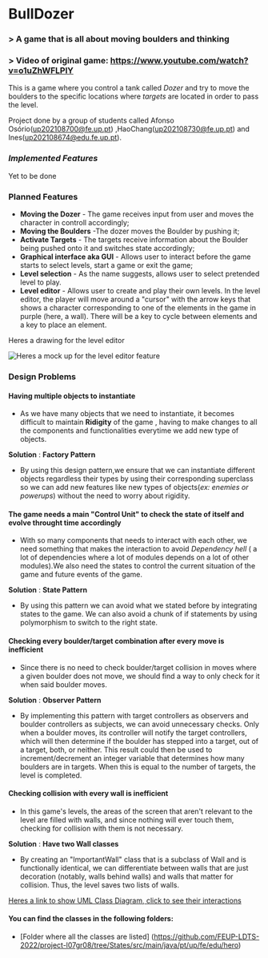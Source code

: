 # BullDozer
### > A game that is all about moving boulders and thinking
### > Video of original game: https://www.youtube.com/watch?v=o1uZhWFLPlY

This is a game where you control a tank called _Dozer_ and try to move the boulders to the specific locations where _targets_ are located in order to pass the level.

Project done by a group of students called Afonso Osório(up202108700@fe.up.pt) ,HaoChang(up202108730@fe.up.pt) and Ines(up202108674@edu.fe.up.pt).

### _Implemented Features_
Yet to be done

### Planned Features
- **Moving the Dozer** - The game receives input from user and moves the character in controll accordingly;
- **Moving the Boulders** -The dozer moves the Boulder by pushing it;
- **Activate Targets** - The targets receive information about the Boulder being pushed onto it and switches state accordingly;
- **Graphical interface aka GUI** - Allows user to interact before the game starts to select levels, start a game or exit the game;
- **Level selection** - As the name suggests, allows user to select pretended level to play.
- **Level editor** - Allows user to create and play their own levels. In the level editor, the player will move around a "cursor" with the arrow keys that shows a character corresponding to one of the elements in the game in purple (here, a wall). There will be a key to cycle between elements and a key to place an element.

Heres a drawing for the level editor

![Heres a mock up for the level editor feature](https://cdn.discordapp.com/attachments/1030861260406935632/1045265120147820544/image.png)

### Design Problems

#### **Having multiple objects to instantiate**

- As we have many objects that we need to instantiate, it becomes difficult to maintain **Ridigity** of the game , having to make changes to all the components and functionalities everytime we add new type of objects.

**Solution** : **Factory Pattern**

- By using this design pattern,we ensure that we can instantiate different objects regardless their types by using their corresponding superclass so we can add new features like new types of objects(_ex: enemies or powerups_) without the need to worry about rigidity.

#### **The game needs a main "Control Unit" to check the state of itself and evolve throught time accordingly** 

- With so many components that needs to interact with each other, we need something that makes the interaction to avoid _Dependency hell_ ( a lot of dependencies where a lot of modules depends on a lot of other modules).We also need the states to control the current situation of the game and future events of the game.

**Solution** : **State Pattern**

- By using this pattern we can avoid what we stated before by integrating states to the game. We can also avoid a chunk of if statements by using polymorphism to switch to the right state.

#### **Checking every boulder/target combination after every move is inefficient**

- Since there is no need to check boulder/target collision in moves where a given boulder does not move, we should find a way to only check for it when said boulder moves.

**Solution** : **Observer Pattern**

- By implementing this pattern with target controllers as observers and boulder controllers as subjects, we can avoid unnecessary checks. Only when a boulder moves, its controller will notify the target controllers, which will then determine if the boulder has stepped into a target, out of a target, both, or neither. This result could then be used to increment/decrement an integer variable that determines how many boulders are in targets. When this is equal to the number of targets, the level is completed.

#### **Checking collision with every wall is inefficient**

- In this game's levels, the areas of the screen that aren't relevant to the level are filled with walls, and since nothing will ever touch them, checking for collision with them is not necessary.

**Solution** : **Have two Wall classes**

- By creating an "ImportantWall" class that is a subclass of Wall and is functionally identical, we can differentiate between walls that are just decoration (notably, walls behind walls) and walls that matter for collision. Thus, the level saves two lists of walls.

[Heres a link to show UML Class Diagram, click to see their interactions](https://viewer.diagrams.net/?tags=%7B%7D&highlight=0000ff&edit=_blank&layers=1&nav=1&title=Diagrama_sem_nome211.drawio#R7V1rV9u41v41rMW8a4Vl%2BZp8JNBSpu2UOVA6nS9dJjHgjhOnjkOgv%2F6VfIsjbceXSHJa1HVOp3ESYfw82tr3fWSczZ4vInfx%2BDGcesGRrk2fj4zzIx3%2FsTT8H3LlJb2CHM1KrzxE%2FjS7trlw7f%2F0sovZFx9W%2FtRbpteyS3EYBrG%2FWG59exLO594k3rrmRlG43v7ufRhs%2F9SF%2B%2BAxF64nbsBe%2FeJP48f06lB3Ntffef7DY%2F6TkT1K35m5%2BYezH718dKfhunTJeHNknEVhGKf%2Fmj2feQF5evlz%2BXL58iX48J998effyx%2Fu5%2FH7m79uB%2Blib9t8pfgVIm8ed146%2FGCim5uL%2BcWZM7m4Xdlj3%2FgxQNljeHKDVfbAxuEqmHpR9jvHL%2FmDXK79WeDO8avxfTiPr7N3EH49efSD6Qf3JVyR21vG7uS%2F%2FNX4MYz8n%2FjzbpB9GL8dxRlPdJus5gfBWRiEEb4wD5MfsPnSNVkMv6Hhq5G3xF%2B7yh8Doi59dJ%2B3PvjBXcbZhUkYBO5i6d8Vtzxzowd%2FPg7jOJxlH2r4lDM0nrwo9p5LHMue%2BoUXzrw4esEfyd41nIxA2RZyhtnr9YaPKP%2FMY4mLdnbNzbbAQ7H0Bmb8jwzpFqjnm6KE%2BlW49GM%2FnLeB3Q38hzn%2B9wQ%2FMEwYY0yeiY%2B33mn2Rhwu9mbHb0UF296mAkIawAUb4IKuCSODzpBhkNwxFnLGKfk2fgY0K%2FDvGydoReF%2FHrV5gf2cMyXw7uNKniwX7sSfP3xIPnNubq78L3sM5FKIv3sfJGL40Z9OvTnBOIzd2E0BJegtQnzLyWOyxvh%2F%2BMGdaSfWkYVv%2FAy%2FRpvX%2BH%2Fk41F8Fs7x7%2BL6CdweZsvaI4wBiLB7Q9UzIUMec7sZ7qYo2Icg7C8KdpGwW023uzDYDQZ2BuXAT9BLUc6VJtQJ4hkGK%2FA2mN4QyM8HiMHdYHE3AIwD984LirPKOI%2FSz1LY18G7zV9%2F%2FuhFvlDYHbMZ7MjeH%2Farb8%2F2d2ewXr63rn5O0Nm71fPFAEGwj4l67sX%2FHP%2BhNr1I9EcNN73B4Yj%2FoM9P768vfzhvB6voMfj0HV2jgTGqRv%2BrQl8s%2BkhvCL8pCv58YQZ%2B78fKDZbHuTzdEGGMLXTPZY0BRYZ9yWBLJAN4zwZLhhtsAHnszlcGf0crD20beSMDwNwEMLd0UZizuv4Xl3xNIc4J8WEDyIeCIAcVPkDkn%2BlHp%2BNrL3ryJx55McaPww4IgHcR%2FtdDKviyK%2FmFDy7x7czd%2FA18M3ebD1P8eYxnOQVEPekR9aQHkEBF0JPmIFDBJ20xT%2FqjN1%2BpvcVPmpoM5BIFKoi5XaFQTSN3fXzx%2BXKjSd2GeCGlRuWU2LmD9nKeQfjrwsxpkyHAm8CbeYD9VLHvDbXva%2FZ94fEufOWQIQVu%2B6Eo2FlZT3ymiyJ2km36ymCK2vjwNuK%2B8w1Rkt9koyXZzr%2B99NYkbJrqSYU4qFCVlFjorA4YlDpgoYY2tTAV0GTlQkkf8FIqLPH%2BUapBLiHKpNcbioti7x1klA1WbdhI%2B4U783JZoWwEUULBgJzuUm2EfOES9Mo86GQecAmuS7UPbHbbn4c%2FvejWV%2Fue675HlJEw0EdDFntLqm%2BA3fclZSChgdIE2ksBm4sUgJggTgqwaiFxuyshwFkI6A5qIATkOgh3egjT4IuSAa1lwK%2FnKbQrE6yVGOAsBkw6TmA0Ta4VJwbYwGtJDBSZ9koStJYETmN6tHUFCJMEbBJWmnihBAFnQWDrTYwCqfpAXt5RETEMXaUPdJECo8bcOBR9wGE9AwzK3nx6Sirf8Ku7ICTbcYwvZVsY2enLtz75wcmDL6VdROFqPvWm2Rv46UUv%2F5C3TjTNyS98Je%2BeoKGVXzh%2FLn%2F%2B%2FKX86sqLfPybk%2FKeDps2TjPL6j3n3nSrio%2FFDxLbkRe4sf9U%2FiKMWLbcVZgkuBZywrJohUGnIgTLcBVNvOx7G%2BSBpWw6KEEXb6WPglkKA%2B2%2BlD6WbaI2N21oNffGfGPY9hvm9jfwP9L73uyDAqo9tgbkOKneGvnRVUX%2BdkxtQ0DQncSJk8jhxkmTPgaZpSo4yQ3QBrUmvz2g9gidOI4zHNr60HT0%2FBH8DvCySTCvD152v9KFmo0Brd%2F6ogGFwtiyAE0f0y5lr4OqIBJ5g95%2FiD7yGyNvMJ4L2chD7sruyHvPfvxPomVa2auvpXc26iZ58SKILc5hscVC3OSE1bvgh7xavzZbRofFFntEQVzUELZmC7OUbLYMWS2QJMhj0z%2BOwiBQnq869jb3fA2YcDiYGwf1GhHm%2BRpCWuI4AdxbHJNkqNTzhf%2BO%2FZmnHGBtHGDF3trLAQbxQZgDbARnxLUXBypVtlYcMKJfZiUijD4bBCHo44cde%2Boc4FY6QXsjgcqJoq1ZGXdHWOVEfjBtHQNYepEWBGk27PEfqdzfkR%2BrpD%2B8mfaR%2FiAPxBVOaVD8I%2BPB5gzIuVA%2BFdK6ilP8TNzKqgpFkD0Jkgv%2BHgkCmwvqhOB6QlhM3ixwQmjQCSGqUgJpkKGQnxB%2BcULk2RKpOEhLrZU0aCINNltrr%2FMCYkXuABLACsgn3eK8UAQRShCTTayBCSLuvGATLBmc%2BSdUZL7KPJ0CnaBRkV8hJ51i7T%2FH%2F%2Bov4e3X25tvp3%2Fqb89vI2zgHbX2Y%2FJKp2A83HS5ZVOXJbNQ0c9DkscSaXwd3O1APhAfNN21mB%2Bc9ELC0YS6370yNLltTrtvNFG7BDrJQerRYQWSDLpbEi1Jm8JeKw2Ew66rTczsva65Q%2F1v4naZJtyUNg0hSm2zJGTB9qGNDZgkgZHVjSxIQyeONSr%2B5Lkim4WNk5Ejlz86X2lwABkIo8MSNQM6gtA5XYUhotkwM5ofWVjH0kdsI6ehZ4o0yqHY0aFo5j2miyZ90JQTKNYoLuakV7XlSdA5VqkGrZxDxTb6dYptkF5Vhr304iSicJz8rZggmAlAWEl2w0ZWY3jrTuIwucsrNyZNbhngJfSzRfTxCGZsiWpoC7aLZw3sj%2BETYZxqccn70GzSKRwsWOcQhYMnRTDYL4lqlrazBAYFKHm5RYud%2B4l%2FqToHzQm%2BYzamcjkjT8Kdx6pxPE8JQDe5BWcDisrQA7EHZgNmPasU5pxyL%2BxDwxzoX5rlWTXHXA2DbK362eaJtcWEAvVyOB3M1tc4KMowFViLibS4zqbAnaoJUbXHvcmjSRWIOg%2FrCL5lNkJKQM%2FnIivURaAOpVpKRT03ICnUU3fsslDxP%2FjLOM%2BmyidFZflUZKKMppjBmxkOkFQllxmsDkiYQU5Lf4ntP2IDwARJrQNFD5H0KDJl6%2FghbJ6kxboJEiWhGS0UIXgTwmhICHECg%2FWuEkJkDQ5hThTdD5W0EEoOYECaZO2yQYauGjnNHfdhQ6tClBPRrOp9uvTibO%2BrEKzozT%2Fq%2FWSoLP8n9RtlffK4pXr5R%2FLg8H0baOOlUeThRx4dqgmTSx7o5MjIk3JGUeUwqGL27cKydpw2qddieXzT2LOhCCOaMHmzz94IAzbiJYTxl7l2woa7x2EYeK6a68ifD0CHbsl8YE3YnA%2FkKKHJoJggiAmG3rfKCratTZmQnhJKMEikg9W3Egq2uSV0eMiV0A0NlM9TGi%2BcvjVOsFtuxotc44SZQUXRFDc4c8PUelcuq%2FLOHwrfVxU5Nj5zRQ9B9ND71jVHO0QH5RRTZ0sPBLH6VkFHO%2BRHko1Z4gWcnalIsC8JgKxMuSSAWh18cEl25dxNGuZSkKvkzOQx8EnOdNB2PaOJWDaMADYY%2BfhfAXRgPRQkyL6cRB7eZbk4uE5fqmh6k8oM1JwXO3I1IR4IlAoNpuqocDp34KF0TQh4YTU5iPVDkO1PBgiePbqRO4lLLmu8V4qL5N%2F4Qa0iFW0XLBygVBvJwqHKssCnght76eFwfONFM3%2FuBooQggkB5eCIIgTYEBDquk3oEITu9PrHCv%2FKJUvi9MtNzoy3WI%2FDj%2Bvef1hFbiJQlEIhhiKFWlfLEQ4nC8iRqkBoKjJyRhynaoR%2BllWF4Ee4CZDvYk7WmjV%2FX1GIP4WgsjGIQvnnuFOItUwKd8VfGN7TSVI%2BnjHh9Ozm8tNfigf8eQC5LKQeN2BzxnzM9VYYnTwC1U1Aks2q9a2GgN0bc16kDk1FjB6IYTTVPYQRoyrXghDjBgPchBcqT08gRSwgWCaXIlX5F5PAc1UJgXgGDIFomFwGVDo1gnDpKQaIZoABtCSTzICqeGjk3Ufe8lFxQDgHjN4DH0BnoqwjXToubrzy04JSCnzVqKhrgxqm6zvoaYDmvSBhtedw7%2BdSPub2NMHkiq%2BmCTYQCnp71aDpeChxMqHKfsgTZQo2JOdD6ZKiA3c6QCFSyXTYkaudZt0Wk%2BQSPmTXFCHEEAJqZCOZEDsyLbNM221GHBVdK9SpIYgVYP8aubQw2MLiXAhkKfqV2bUqy46jhunQCqY5YhVMsPctMoQl2hhsKTFJtJmFUy8ohMSNEgw1gqHYY%2Fz7HouTCw1GxancOu7AQ%2BMBIOCFbXmTdS0c6QaJQWQehuXxxefLP17tni%2BfdLo4HgD5c5IFQO7fgPTFj%2BQAKOmJH9MDoU5heC0cEUcLIItOMi3sKv8zERGZaFD%2BZ2lyAsqZky0o2o0I5jbBcDQyjkoTDLUT5BQX5Aye3n2C1s6vywDGN15EIXLpb1WDuuc4uxE9B9XUO09DtKilLNrVXTHPbrNU%2FsHw%2Fn7p7TvzrgIONfOYBd2gJw82BZ1ZyRo2w5wbnkCvboVnZzyRZtQtJRxQyOLoDujmhNg%2BHeqm2%2F4eRDDp7didCKYzOhmV%2Fgwl00JX%2B7xe2jaH1%2BwouPEDdl9KH8t05Mp7Rhozxy%2F7SRuGpGt25QucF8NqoVg1x1ZGEDRPhDCU67pLcoRGSw6gUxXsus6tF%2F5lGHCJqPJcV3kodm%2Bqg3Rcw8A3UA%2BV35o37BLd1jDqVdU2y9hbHKfzzc%2FcSVaE93o9kzVeKU5skOm8humwI9ch910rx7XEY0Gm3xq8ZYM9FpJ550ozFKkZmoxN2VgzpM3NLkwYfft88%2Bf6X81bf7n%2BuP70aXH63oTqrNKJXhtjIVMPy%2FYDLSGyHgCq3qqhyCj236%2BjSRqsTqFMCAnAN9UlxQHfwPOkTAjesAMZsqJMiKtvz%2FZ3Z7Bevreufk7Q2bvV8wXcidQ4yjqR5idBojjuOhiUOODMi6aqI48yG5gYUCZ9Roztmoo8T1pxQjAnEOqbFEivnLJT8jiodBjI8aCJ4wUwfEmy7rCjCktlzfUkLYAJS5JZAR0hFMzcUqTY59g0nwk%2B%2FlqmM%2BULF4Wy%2Bqj66e8ZHx3QoUamr1fT%2BOhAN05sUyv%2BGLpDreyYJ8Ph5gPUvdZmOhVPx9pa1xptr8MlEQrkoPkLc9Dek4K2I4yCyKCjn1bnXBwT0UuNqKWa0qz47QqFSRrPgHSej958VVFDqDoSdA2667Rv1QGGlBZZ%2FFvJKbqgYw5M2SGWEls%2BovScOj3Hak6JHR5TCH9hao4F1QZUHzHNM%2FlOzJF9VMrmQyeaVlyQk%2Bu9k%2FAHki7G8yxilrJNSmzwSwCEny1bmPzWncRh8jzx4o8htqZtd0a2%2BfxuuYBEyjaf1o9%2B7F3j%2FU%2FeXUfuYpt8oiT1kMmHg%2BLjCKAFjya1zvDv%2Fz4u7j%2BH375%2B%2Fmf05v0b58MS6IWdBUO1KzcmU1UO80laTMEB0I4L6YKepPb5v4%2Bh45m2HT7P4u%2Fj%2F519%2BjFglWqi7DRVc1RUuRMNKDUZasVUNADePvg4BA9AGrCxAxIqJEeQ78FTtq%2FxW%2FMHOp6sVKK4wWbbSyOCiSGIF2ztUZJrsIrIb%2Fpmnt5sSo70%2BE0%2BpCkm8GYCFFSWyoQGqrGKKXMGHQopQ6CLOhVYDTaNBczxZk42v2rWKXbXQ7FjqbsesZp2SoFF5D354Wq5oYEigAACgOXxchlQlZmObecUfI9WA7Lc5FxDVJTgSwmj4akgjhKQm5RQwl9ee4E3ib1pJSnGYRh4LmufK1bsyQqb7cQnlxWVCSVkctBqdudFb1JzsqQ05K43xQSOTID67sllAtSxIp%2BJXjIdS0RQZ4UY%2FwGUZyaVC0ASesGF%2FLDA0kHJBLE8yGMf%2FckEQGcgPsPxJfEa3xNPPH45HudT0RkKqGatHD3Qjp2J6KJpChR7B1PMHA7Ohvntt8n3of3pDN04k7excf%2Fj%2Bx0weDCdNbhxP7%2BZr2ZKNOwWDcU%2B416nZAgTDQ0Su5RrkTfsNnAiSG3UqrGZxvSMUeVbPKoteedEB6ep%2FBfWhlFjY5DFqFFFBYlUGPXeo1Vjg03JEMkkYUeRQSYZihlNPbKBDUMRNmSzPRQdpNLBbFjlKpAOrEdBjQ7sgwoO4HGWTAXWcthMoVZkkEiGIuWnRzKwDgQ1VFY%2BEfqf%2FJJTcYsIwHzpNGWR%2FVsRRChBZLZHgUMSUIkzhbmIfv%2BWvtXvH50gJLnf%2F84ITePiRDK5IC%2FGzP3Hu2zGPYtCbG37Z3XuEO1QBWdFL69%2Buv3DYAD5%2BHintsnJV6WHtV3dqFF1UBUGPAo5pyJ%2FmVTV8HGTUvPBe%2FKC9MXWhEuVT9PgnDJ4pN4Lm2wJ33LVoCKKEm%2BmfhxGihLiKSFzKDJ8y1UJ2RtK%2FL3ylXiQwAWZ85DhW2bT7UonhFIWeCkL9qirssCjdxcMfVV%2B3UYMvPWjZXzuPyhh0EEY8BgaIFcYVM663DDi2puE86mihCRK9K4rgHNwKUoQWa7IIJ4MvSsLefrnDjKM8UmtuCCeC4UPoT8ytPN%2F%2FpaDySyqv1hnp%2BJQq1mIX5cZGMx2XfFqWxY9%2B3HWscgcZa%2FT8YMaMrPXG181efFSerGfpzp95Ls2m3lYHKLaeFhaRw7VklE0hyDn4ysTCLX7uKtAKFjCH8zlpaEHn59f4tNvL2%2Ff%2FbP4b%2Fn0DWiNtAvLPLg1dZePCYCICW2V4l46P9jLmx0O4%2BaFx7UBrPw3bMMkbtOo6d5Y3efY0qMyxY2xBXnDmgunGEl3vPJJlh3DIVWOw9HHtBkKnYFv5L6j2ux8DkoiSIcqg%2BHe94JpaiLELwt2%2FNTrtQ927qqDnBoE3nED40AV43AGXeL0SfCGIRuCbPa0S%2BUx2eh%2FqD0vDH6Z4ybBO2b1%2Fw%2Bhi099pQFI0wBMary5DvWElKoBVKUfKA2glTSwGlPhUDQAKMlAaQCtNIDWoPetAVT17lEagJQ937sGwGYUvJkt4helAPSmAJhNO3IIUwAqez8qDaCVNBg15sKhaABgz0elArRSAVqj3rcKUNnVUekAUnZ97zoAMFieAfkABqzt8rn0EQIa0IOsDMfYXqNxDMimF5IcAuKbS9AO4nJAcJdSfSDx4gGiIn9G1%2Bg%2FwJ9msGMc3JfSxzIZ15yo%2BtCgaJQuyZdUfSYX1JJqdNikKoyAX4dUpi2DVO0GtYWLRCmgMhm2ch4aFPAelYp3ibKwu3SXM1GBgxBMm7A65EjxOgmpDIbOKTQ6bQqLy4eCY98NPKBSRBaIsHlYByFdTGvTI1%2Bbok4P7HPoA1U06pAPVBbqBwKmbtdg0BRM2%2BgXzGLIetsDIrNdEHtc9IA0L8FsWpxgZRaSLJnBbuIHAWvtwaz3iH%2FtbmycqTysEfai8W%2FnotgL%2F1LnFtIEcUv50zatXOR0bgk%2FmOjm5mJ%2BceZMLm5X9tg3NsUnfVCK20lhUfrDkDZ5OBkqtHMlv%2BGmzpihtfvzurbz82LsIKBdzK79INNlV5%2Fg7fCm%2BaZBkaZTTYN25dPue7giGPj9d0K%2F%2FYlgwrXz5vR0AMM00vqTllXCRxpH2krL4U5hKUiYtTO7%2B4o%2FwMKsP26ZVIOKYVe3C82tkWzlThnguklrHV3BtM2ahUSDCfUoUWB2A5NZyJQLJthe5JWByWwour3Pr7IzwcYgh3fMXn17tr87g%2FXyvXX1c4LO3q2eL4oIdS8WL3U8Io3ehY23M8WAkeztrKvtPOQG5qhuJdFo9tnOQ4jV9SvAblCwjySX%2BXPu%2B8Eb9Q6eSZFhLW6iu3fY%2B8ymEWEFi1S%2FayXzL4N613SX%2FcIemkaFPUam%2BKhH2W%2B8UwesFUL5Q%2BrFKUMfNIjOv%2BpqLrAriSYf65ZDDPuy5O8Sq9rmgVeWChXVAetHP%2FauF27CjnXkLvYUZ82LcyxakhR5eiXqgDNTtWri7Fexz%2FrKXhsoNpUr6Vh9Y8K6vP7vtWFCnZPAVCipkOSUeMWQIFp36R0T1v%2F02jChHUC9i6689kyygmk6WwrmYEvlbKNiltpWpktmbSvRCXKO5HWthPXVfLBxbSO7Hp2b1sjaZmRHbdWh9V7Jzm1LZoJYQTq9YFlmJ430%2FlnX1Gjvkk%2FOi3Z0znfX7ol0giOiFxJNO9Yb99rUcTo1FAFzMuSeaayr7LVhQm%2Bv%2FjFpl%2BLDSzxbWyqBZgz7ls65vtVLy1rKIBh0rlxFBuVXHzQ87Vvn7mq2Bf4goflolvKxIINKbh30L0LaJRbtU%2FrZ7qnWJi%2FYPSYJIuRQO0jvvOsRvesNyeGQ%2FJkcHAX6SS2m5blOTylt3n%2BCWaphejE3ZLvWd%2F2WyNIDJvZAll1KNrJdPUy%2FJbKGyQ1ZdinZyHbKP%2BobSoF5BwjRoxy6n7WAcJeMbqc8o4atNQoLzSi7zyQaZ3AWS5dSXZF8oivMBnrXRBZkGn3zqWsBmehzoJ4WBlCweHADaRyNVs675qkP7bqVRFOll6ynckCKd5ef%2BgQ6s0ethM5yGZh5iW5r6tBSxpCtk7QrJeupTHXtP8f%2F6i%2Fh7dfbm2%2Bnf%2Bpvz2%2BjAeqxqJ%2BOSw%2BMUUe1tH8GsG6i1%2Ba80y16PwNV8FJ9d7nj6BWD4tC6nNl37ofT1TIXLivrg9w6kAsMStU%2Bi%2F8tZh92bZHGkkdyibbD2vqvbQPTtbiDItVbwgb%2BfPP9n2%2BXn8%2FP0Ol86YyHs%2FGTBUz8vElYcBZiVTUMAjW6QfDoBnoGqA6kWAob3QBSAmzlTXq5z1ezlBzLtJN7LidUI%2Ffa7XWQ4xtg9CvAvwtXZJDL8nKuOCCYA02HOQjjQAOlTk3w4Ay6M2wo9gVhDjg9zvSj0%2FElOcnvia6EX47H41QMfLpbetGTUg5Ez3Visq1YkgwBktAZrPxOhwbZE0o07BYNw8Y02KETQKiLEg3gRCeiE6wWUzf2jv%2FA%2F0y1gacQL6TUAb7w53066%2BAXpxL22S7iQOKoA51bHJUJ8Ivr%2BQLDeShDVXYpTgcCOx3VQnS2YuMik75BbxcPzRt3bQXLt9t2tU%2BlNw10VK50spHMXPpdlk7ZBbxLaPcSV%2BNFQbrJNLuSaA7yHY1SqgUtIu1fy%2B9xD7uPvn2%2B%2BXP9r%2Batv1x%2FXH%2F6tDh9bx6YwOJ4TgFLicv3gQnDGqWZ%2Fanc03IsULoBQHP3tDATNHeYKxO0uwmKuNigMt1TepUNOg9j%2F%2F5F2aCtbND2%2BENGqFyftIoe04YjMPRXauxYb%2BcX4FKQu21BIJRX5%2FZmQeTR0loTos%2FcPKbOo2sSiUXbEOJySGDKqbp8xJb%2F9C0H2vkWxPUV5bbv5DUR3qMcg84MY%2FrucCqgpxvgFrfMq4B%2Bl1ld4tR5%2BLMw%2FNrZffsZdICc%2BK1svAHd6WNQWH11IQc01PeXKWDOJdiYfJwg7i2OL9yZh7Vid0KMqI3qf6tU%2FzI9du4r7tFHHpo%2FnH4LNW0gVJjhJ5wIBYLDsaKBUBpASUlSaQAOntiiwXm4ntM0IDksmiIDZzJAyUpyyVDlDirI8HmhJIJYEiBNYmICzALIFbzFgv9d4rtQRBBMhKZpaeJUBCiyuEWE49zlrrgglguWRHXRNG7evQz%2BPTcX3%2B%2BuPjz8df3NGgCGIwNy%2FxVpB%2BchHNCx3q7dVBFd0NKw8H9vr8R2V7%2F6%2B%2BLcBRDkoryOVIV%2F%2FETTtvsJa7rMLBu4MwECnHVgUWaPlZYjyp%2FW2S%2BH0O6FuPW1NLa78nGeGQ8SmvX0nmKOuCodQ5KrzmKywSBXHej9p5oxcDtvG3TLUOkYBQ927qpDzMaAz7V2Spa4FOJdj%2FNAAj5MEU%2FnBM4GuX2czpYBU6jOO%2BYD06qrvrRXh%2B8hNfVDk5pUsEumisg95WYwMKnxXXuF0Yo8sxA3UjNxLk0GqVm%2F9WtLWRgwvd4hl5GonAUYFYmzXvo%2F3sRt%2Bq7NSZm%2BF0jWUbZtJtX%2Bii0%2FXvweYmWKGhnDPniJrXRgULp2JxUuUnoRFRazw%2Bkufo0Ll6r2GHdZQd%2FzqMan6Oz18YG5%2B%2FPM7y1FtLAuntcmWli%2B9a6tsPGtm0cPX5iUHG%2Fa0kvyochimOTaan7vz%2F3EeayfpXeFfwPyrUf3ifznxSNki8NknSm54uL%2FByG5Gt6TZeIT%2FPe7cO0lrT7IInHyY%2B%2FcpT9JbtpLVsUQJI8i%2BY87nyaPKvm17sgVwgNyFxpx2uG%2Fk9W02J95W7d17z%2BskhXSjz1iMZm9s3bnxa36s0XgzbzkQnKDtMPx0V14CeHixE%2BU%2BQK1CkqVOCzsqGJ6cBvAWVXYQVsJdrR%2BxY9SrN8OU2pJnnbi0h2v%2FKTfU4HuZBWRBxOQX2y19AJvSd7z5wUppr77ELmzgicvGxZMwgRqLN0IgosgkcrrR2%2Be8M2d%2BvMH8i9Ms2BZMGgSefgASt5xyQe92SJ%2BSW9nToh6H0bFz06%2Bmpx0fkwuHz4n6AarFjAbCaQEnXHPjxFQnp0dEEE%2F9Z%2FwPx%2FIPzedf7T83bsofzO%2Fgn9%2B6SvAKldujMX%2FvPkKFKASEGIztYF6m8KXBzkOuSMElD6mx8CdFyTCstiC5GBY%2Bkui7KSifJnuQPzrk18Rn6MPjymCP1Zh4sGeRP7dHd7Um0vJ5nITuZt8Kdm7kbeIsJRIpO86fXdNS4fseElEw8xP9vIvvVcRbUICRCjaI29Jbx5FsDATWE%2Fpm%2BRxXscufmzMM1VBOI50sCg9vvDCl0U3pB%2BifCAKfz6wTsY0Aere94Jpmu8UvyxYZrzefKfd%2B2qfUByIvbB8J6AwlkFZBWB5ww6kw4Owi4rAgrW3mAnagxff%2Bt7ai8pZr8kFtfd5kwDQAyTvfcjlmLFgk5NTYsKORB3Fhj3ZMOz7JDAVGw6HDQg1PCHE0QEqyyZ0mLxMAi8xFEpc2GU%2BKDLsSwaDLZiSfFKwZEjqIpTVKM1qpNOCgcxNHXIn8Rj0AHOiqmpGGY3t5AGP%2FE0QenHiQGXt7m80toYdMhrBHS8KddbDD%2BoCWZNFpRII5AJkO0oVAQYbTGiAu9IJeOoEzvDQdAKjqrBe6QStBEKxu34dncCAYghKJ2ilE7SHvW%2BdwGDDB1s6QbLj05FfSh8QyIP%2B9QE2olAPu1IHOKoDukaXIPevDkAuZaUOtJcHZmMyHIw60KCrp1IHeMPeuzrA%2BgRBF8EXNwiUPiCQCP3rA6yLsA50pQ3wdA7QZQiQNgDPARRGiapOnEobaCcNhI2AFBdMbtDxQWkDvGFv2nRVlDYAtNkEtYHaULISAHsyAao9kCsA2g37yAcIlgpa7SN6hKCAEQA7EzZq62AzKLQTTcvNn3wnso%2BfU6Escqi2FGbXOlk0pFrNGA0nAmxWyj8Y3t8vvX0neMA84jsEsB1TDqQlEDJsTpAzNcXMSvwGssBwNkgkUHA23sHMSuLm68BwQhr%2Ba4PTRqOTUemPxQncmnUlQ2010Oh%2Fe6iHIzFQ16wrG%2Bp2fdV%2BS6jx9hMCdd26sqHWGaiTcv5r90k1ZxXssKMPbxsy2sAiMVFGm8UG95Pq679Ws8J2z4mozPX6TcW9Qaswc91qYK4rfx1v2CF%2FncyqUIsN1y%2Bx4L8J3%2FqBp2YkC970TcW9uE3fbhAnn4G8J5qWDxhI%2B%2BfqvbfPzY%2B9PvreIYNO4uk8ScOhfDuOLlmXZF11r60VHCqeeb7H%2B%2B4yabEemtOsIdbxzH1J%2Bq3NPdIMaLm6mwTuEt%2FA2z8Y2GS0zaGz26FnV8wvkNLiymZ9Hkno6irA3Ioq2iSowbKdMxgoAgw1QD8CbX5dFAGqyhumkbs%2BTriANYmLz5dqTFgbXanYV3sZSBAThOlKNusoIelNShKI6aCWuyB3SQJTqiSoGjCdSAJCBSUIOggCLp4SiAjiBAHrKcnqIJUsECILbJ3WChrazeJkQVWVQyILMjYocdBBHPAoe5DrQ7FZH0paBqWkgRBpMNQa2AhyNYOqtiiJNLgIXaUZdBEFXIbcydUM2NymTAhcEiGQdUhXsoBfiyQqf3EEFcFAFGBGhvHjQFXJAz4RiJGQUiGvk661IJVQgHfYXmWRUoWCw7oQC0Ik%2FqOCEcnpUHYvXipKiKAEVDIplxJVTkVMiVR33O7Iu6VPKlIIIYUDNFyUSwrWv1iQIrMomT7NTfwOihl7MgNpZt%2FUaFdKswnTlwPzUzeZ7JQqabIKaXJ9rKfA%2BnZq5ajr7EkmRO9ITtJ0uk4KFE2AXnAdUmkOw5HdEVdmJcnFME7X%2FJvfEld7xAtXZiXZuLarWfvNcaWHZHbHlVlJNq6ditf6BlJmJVv3M5aWxcxKorHtVMnWDNs891E7MY42mY9FpmNfaY%2B5LnwoZLJosd05E9JGosiEX0YhGXe3%2BXjkLh4%2FhlOPfOL%2FAQ%3D%3D)

#### You can find the classes in the following folders:

- [Folder where all the classes are listed] (https://github.com/FEUP-LDTS-2022/project-l07gr08/tree/States/src/main/java/pt/up/fe/edu/hero)

